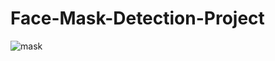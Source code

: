 # Face-Mask-Detection-Project
 
![mask](https://user-images.githubusercontent.com/48677712/110673024-55150e00-81e1-11eb-8939-1078f78c9f83.PNG)


